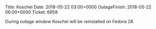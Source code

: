 Title: Koschei
Date: 2018-05-22 03:00+0000
OutageFinish: 2018-05-22 06:00+0000
Ticket: 6958

 During outage window Koschei will be reinstalled on Fedora 28.
